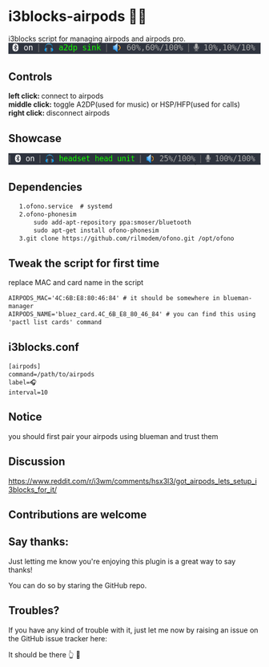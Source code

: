 # i3blocks-airpods 💃🕺
i3blocks script for managing airpods and airpods pro.  
![i3blocks airpods](screenshot.png)

## Controls
<b>left click:  </b> connect to airpods  
<b>middle click:</b> toggle A2DP(used for music) or HSP/HFP(used for calls)   
<b>right click: </b> disconnect airpods

## Showcase
![i3blocks airpods](screencast.gif)

## Dependencies
```
   1.ofono.service  # systemd
   2.ofono-phonesim  
       sudo add-apt-repository ppa:smoser/bluetooth  
       sudo apt-get install ofono-phonesim  
   3.git clone https://github.com/rilmodem/ofono.git /opt/ofono  
```

## Tweak the script for first time
replace MAC and card name in the script
```
AIRPODS_MAC='4C:6B:E8:80:46:84' # it should be somewhere in blueman-manager  
AIRPODS_NAME='bluez_card.4C_6B_E8_80_46_84' # you can find this using 'pactl list cards' command  
```

## i3blocks.conf
```
[airpods]
command=/path/to/airpods
label=🎧 
interval=10
```

## Notice
you should first pair your airpods using blueman and trust them

## Discussion
https://www.reddit.com/r/i3wm/comments/hsx3l3/got_airpods_lets_setup_i3blocks_for_it/

## Contributions are welcome

## Say thanks:
  
  Just letting me know you're enjoying this plugin is a great way to say thanks!
  
  You can do so by staring the GitHub repo.
  
## Troubles?
  
  If you have any kind of trouble with it, just let me now by raising an issue on
  the GitHub issue tracker here:

  It should be there 👆 👀
